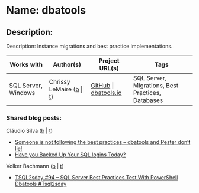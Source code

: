 # Name: dbatools

## Description:  
Description:</strong> Instance migrations and best practice implementations.

| Works with | Author(s) | Project URL(s) | Tags |
|------------|--------|-------------|------|
| SQL Server, Windows | Chrissy LeMaire (<a href="https://blog.netnerds.net" target="_blank">b</a> \| <a href="https://twitter.com/cl" target="_blank">t</a>) | [GitHub](https://github.com/sqlcollaborative/dbatools/) \| [dbatools.io](https://dbatools.io) | SQL Server, Migrations, Best Practices, Databases |

### Shared blog posts:
Cláudio Silva (<a href="http://claudioessilva.eu" target="_blank">b</a> | <a href="https://twitter.com/claudioessilva" target="_blank">t</a>)
- [Someone is not following the best practices – dbatools and Pester don’t lie!](https://claudioessilva.eu/2017/09/12/someone-is-not-following-the-best-practices-dbatools-and-pester-dont-lie/)
- [Have you Backed Up Your SQL logins Today?](http://redglue.org/have-you-backed-up-your-sql-logins-today/)

Volker Bachmann (<a href="http://blog.volkerbachmann.de" target="_blank">b</a> | <a href="https://twitter.com/VolkerBachmann" target="_blank">t</a>)
- [TSQL2sday #94 – SQL Server Best Practices Test With PowerShell Dbatools #Tsql2sday](http://blog.volkerbachmann.de/2017/09/12/tsql2sday-94-sql-server-best-practices-test-with-powershell-dbatools/)
